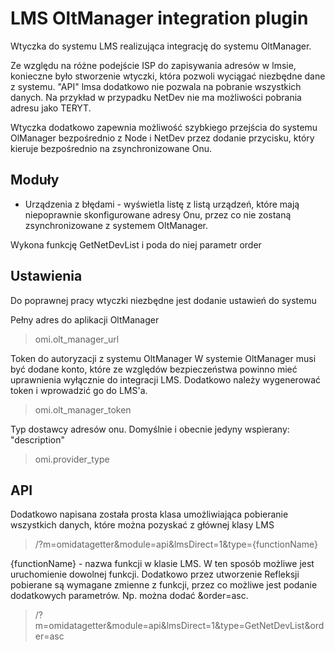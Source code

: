# LMS OltManager integration plugin
Wtyczka do systemu LMS realizująca integrację do systemu OltManager.

Ze względu na różne podejście ISP do zapisywania adresów w lmsie,
konieczne było stworzenie wtyczki, która pozwoli wyciągać niezbędne dane z systemu.
"API" lmsa dodatkowo nie pozwala na pobranie wszystkich danych. Na przykład w przypadku
NetDev nie ma możliwości pobrania adresu jako TERYT.

Wtyczka dodatkowo zapewnia możliwość szybkiego przejścia do systemu OlManager
bezpośrednio z Node i NetDev przez dodanie przycisku, który kieruje bezpośrednio
na zsynchronizowane Onu.

## Moduły

- Urządzenia z błędami - wyświetla listę z listą urządzeń, które mają
niepoprawnie skonfigurowane adresy Onu, przez co nie zostaną zsynchronizowane
z systemem OltManager.


Wykona funkcję GetNetDevList i poda do niej parametr order 

## Ustawienia
Do poprawnej pracy wtyczki niezbędne jest dodanie ustawień do systemu

Pełny adres do aplikacji OltManager
>omi.olt_manager_url

Token do autoryzacji z systemu OltManager
W systemie OltManager musi być dodane konto, które ze względów bezpieczeństwa
powinno mieć uprawnienia wyłącznie do integracji LMS. Dodatkowo należy wygenerować
token i wprowadzić go do LMS'a.
>omi.olt_manager_token

Typ dostawcy adresów onu.
Domyślnie i obecnie jedyny wspierany: "description"
>omi.provider_type

## API
Dodatkowo napisana została prosta klasa umożliwiająca pobieranie wszystkich danych,
które można pozyskać z głównej klasy LMS

>/?m=omidatagetter&module=api&lmsDirect=1&type={functionName}

{functionName} - nazwa funkcji w klasie LMS.
W ten sposób możliwe jest uruchomienie dowolnej funkcji.
Dodatkowo przez utworzenie Refleksji pobierane są wymagane zmienne z funkcji,
przez co możliwe jest podanie dodatkowych parametrów. Np. można dodać &order=asc.

>/?m=omidatagetter&module=api&lmsDirect=1&type=GetNetDevList&order=asc